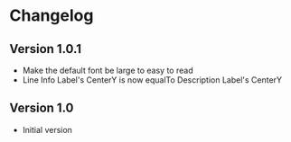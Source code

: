# Changelog

## Version 1.0.1

- Make the default font be large to easy to read
- Line Info Label's CenterY is now equalTo Description Label's CenterY

## Version 1.0

- Initial version
